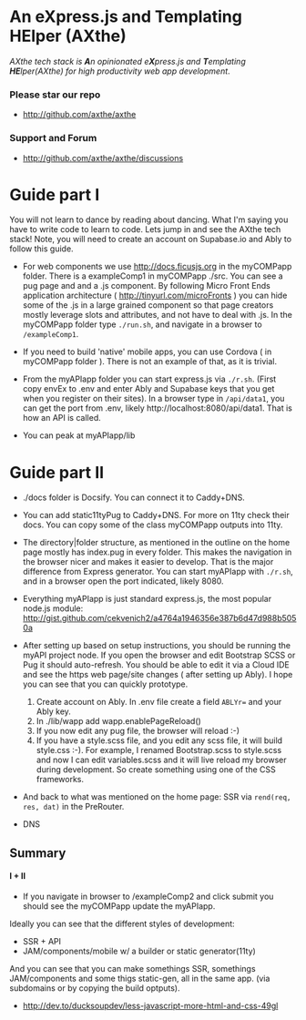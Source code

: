 # An eXpress.js and Templating HElper (AXthe)
<i>AXthe tech stack is <b>A</b>n opinionated e<b>X</b>press.js and <b>T</b>emplating <b>HE</b>lper(AXthe) for high productivity web app development</i>.
### Please star our repo
- http://github.com/axthe/axthe
 
### Support and Forum
- http://github.com/axthe/axthe/discussions
 
 
# Guide part I
 
You will not learn to dance by reading about dancing. What I'm saying you have to write code to learn to code. Lets jump in and see the AXthe tech stack!
Note, you will need to create an account on Supabase.io and Ably to follow this guide.

- For web components we use http://docs.ficusjs.org in the myCOMPapp folder. There is a exampleComp1 in myCOMPapp ./src. You can see a pug page and and a .js component. By following Micro Front Ends application architecture ( http://tinyurl.com/microFronts ) you can hide some of the .js in a large grained component so that page creators mostly leverage slots and attributes, and not have to deal with .js. In the myCOMPapp folder type ```./run.sh```, and navigate in a browser to ```/exampleComp1```.

- If you need to build 'native' mobile apps, you can use Cordova ( in myCOMPapp folder ). There is not an example of that, as it is trivial.

- From the myAPIapp folder you can start express.js via ```./r.sh```. (First copy envEx to .env and enter Ably and Supabase keys that you get when you register on their sites). In a browser type in ```/api/data1```, you can get the port from .env, likely http://localhost:8080/api/data1. That is how an API is called.

- You can peak at myAPIapp/lib


# Guide part II

- ./docs folder is Docsify. You can connect it to Caddy+DNS.

- You can add static11tyPug to Caddy+DNS. For more on 11ty check their docs. You can copy some of the class myCOMPapp outputs into 11ty.


- The directory|folder structure, as mentioned in the outline on the home page mostly has index.pug in every folder. This makes the navigation in the browser nicer and makes it easier to develop. That is the major difference from Express generator. You can start myAPIapp with ```./r.sh```, and in a browser open the port indicated, likely 8080.

- Everything myAPIapp is just standard express.js, the most popular node.js module:
http://gist.github.com/cekvenich2/a4764a1946356e387b6d47d988b5050a
 
- After setting up based on setup instructions, you should be running the myAPI project node. If you open the browser and edit Bootstrap SCSS or Pug it should auto-refresh. You should be able to edit it via a Cloud IDE and see the https web page/site changes ( after setting up Ably). I hope you can see that you can quickly prototype.
    1. Create account on Ably. In .env file create a field ```ABLYr=``` and your Ably key. 
    2. In ./lib/wapp add wapp.enablePageReload() 
    3. If you now edit any pug file, the browser will reload :-)
    4. If you have a style.scss file, and you edit any scss file, it will build style.css :-). For example, I renamed Bootstrap.scss to style.scss and now I can edit variables.scss and it will live reload my browser during development. So create something using one of the CSS frameworks.

- And back to what was mentioned on the home page: SSR via ```rend(req, res, dat)``` in the PreRouter.

- DNS

## Summary 
#### I + II

- If you navigate in browser to /exampleComp2 and click submit you should see the myCOMPapp update the myAPIapp.


Ideally you can see that the different styles of development:
- SSR + API
- JAM/components/mobile w/ a builder or static generator(11ty)

And you can see that you can make somethings SSR, somethings JAM/components and some thigs static-gen, all in the same app. (via subdomains or by copying the build optputs).

- http://dev.to/ducksoupdev/less-javascript-more-html-and-css-49gl
